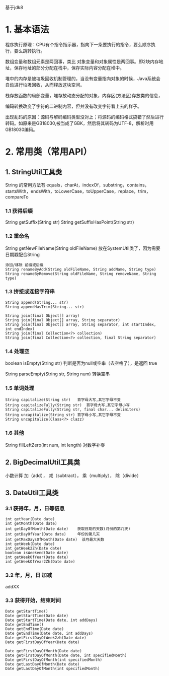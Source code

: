 基于jdk8

# 1. 基本语法

程序执行原理：CPU有个指令指示器，指向下一条要执行的指令，要么顺序执行，要么跳转执行。

数组变量和数组元素是两回事，类比 对象变量和对象属性是两回事。即2块内存地址，保存地址的部分分配在栈中，保存实际内容分配在堆中。

堆中的内存是被垃圾回收机制管理的，当没有变量指向对象的时候，Java系统会自动进行垃圾回收，从而释放这块空间。

栈存放函数的局部变量，堆存放动态分配的对象，内存区(方法区)存放类的信息，



编码转换改变了字符的二进制内容，但并没有改变字符看上去的样子。

出现乱码的原因：源码与解码编码类型没对上；将源码的编码格式搞错了然后进行转码。如原来是GB18030,被当成了GBK，然后将其转码为UTF-8，解析时用GB18030编码。





# 2. 常用类（常用API）

## 1. StringUtil工具类

String 的常用方法有  equals，charAt，indexOf，substring，contains，startsWith，endsWith，toLowerCase，toUpperCase，replace，trim，compareTo

### 1.1 获得后缀

String getSuffix(String str)
String getSuffixHasPoint(String str)

### 1.2 重命名

String getNewFileName(String oldFileName)   放在SystemUtil类了，因为需要日期戳配合String 

```
添加/移除 前缀或后缀
String renameByAdd(String oldFileName, String addName, String type)
String renameByRemove(String oldFileName, String removeName, String type)
```

### 1.3 拼接或连接字符串

```
String append(String... str)
String appendHasTrim(String... str)
```

```
String join(final Object[] array)
String join(final Object[] array, String separator)
String join(final Object[] array, String separator, int startIndex, int endIndex)
String join(final Collection<?> collection)
String join(final Collection<?> collection, final String separator)
```

### 1.4 处理空

boolean isEmpty(String str) 判断是否为null或空串（去空格了），是返回 true

String parseEmpty(String str, String num)	转换空串

### 1.5 单词处理

```
String capitalize(String str)	首字母大写,其它字母不变
String capitalizeFully(String str)  首字母大写,其它字母小写
String capitalizeFully(String str, final char... delimiters) 
String uncapitalize(String str)	首字母小写,其它字母不变
String uncapitalize(Class<?> clazz)
```

### 1.6 其他

String fillLeftZero(int num, int length)	对数字补零



## 2. BigDecimalUtil工具类

小数计算  加（add）， 减（subtract）， 乘（multiply）， 除（divide）



## 3. DateUtil工具类

### 3.1 获得年，月，日等信息

```
int getYear(Date date)
int getMonth(Date date)
int getDayOfMonth(Date date)	获取日期的天数(月份的第几天)
int getDayOfYear(Date date)		年份的第几天
int getMaxDaysOfMonth(Date date)  该月最大天数
int getWeek(Date date)	
int getWeek2Zh(Date date)
boolean isWeekend(Date date) 
int getWeekOfYear(Date date)
int getWeekOfYear2Zh(Date date)
```

### 3.2 年，月，日 加减

addXX

### 3.3 获得开始，结束时间

```
Date getStartTime()
Date getStartTime(Date date)
Date getStartTime(Date date, int addDays)
Date getEndTime()
Date getEndTime(Date date)
Date getEndTime(Date date, int addDays)
Date getFirstDayOfWeek2zh(Date date)
Date getFirstDayOfYear(Date date)

Date getFirstDayOfMonth(Date date)
Date getFirstDayOfMonth(Date date, int specifiedMonth)
Date getFirstDayOfMonth(int specifiedMonth)
Date getLastDayOfMonth(Date date)
Date getLastDayOfMonth(int specifiedMonth)
```





